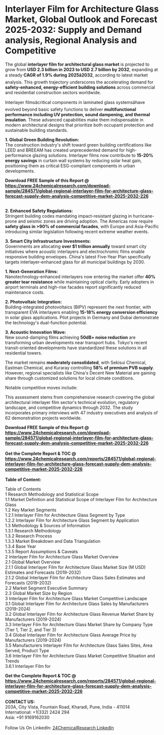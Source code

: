 <h1>Interlayer Film for Architecture Glass Market, Global Outlook and Forecast 2025-2032: Supply and Demand analysis, Regional Analysis and Competitive</h1><p>The global <strong>interlayer film for architectural glass market</strong> is projected to grow from <strong>USD 2.3 billion in 2023 to USD 2.7 billion by 2032</strong>, expanding at a steady <strong>CAGR of 1.9% during 2025â2032</strong>, according to latest market analysis. This growth trajectory underscores the accelerating demand for <strong>safety-enhanced, energy-efficient building solutions</strong> across commercial and residential construction sectors worldwide.</p><p>Interlayer filmsâcritical components in laminated glass systemsâhave evolved beyond basic safety functions to deliver <strong>multifunctional performance including UV protection, sound dampening, and thermal insulation</strong>. These advanced capabilities make them indispensable in modern architectural designs that prioritize both occupant protection and sustainable building standards.</p><p><strong>1. Global Green Building Revolution:</strong><br>
The construction industry's shift toward green building certifications like LEED and BREEAM has created unprecedented demand for high-performance glazing solutions. Interlayer films now contribute to <strong>15-20% energy savings</strong> in curtain wall systems by reducing solar heat gain, positioning them as critical ESG-compliant components in urban developments.</p><div><b>Download FREE Sample of this Report @ 
            <a href="https://www.24chemicalresearch.com/download-sample/284571/global-regional-interlayer-film-for-architecture-glass-forecast-supply-dem-analysis-competitive-market-2025-2032-226">
            https://www.24chemicalresearch.com/download-sample/284571/global-regional-interlayer-film-for-architecture-glass-forecast-supply-dem-analysis-competitive-market-2025-2032-226</a></b></div><br><p><strong>2. Enhanced Safety Regulations:</strong><br>
Stringent building codes mandating impact-resistant glazing in hurricane-prone and seismic zones are driving adoption. The Americas now require <strong>safety glass in &gt;90% of commercial facades</strong>, with Europe and Asia-Pacific introducing similar legislation following recent extreme weather events.</p><p><strong>3. Smart City Infrastructure Investments:</strong><br>
Governments are allocating <strong>over $1 trillion annually</strong> toward smart city initiatives where acoustic interlayers and electrochromic films enable responsive building envelopes. China's latest Five-Year Plan specifically targets interlayer-enhanced glass for all municipal buildings by 2030.</p><p><strong>1. Next-Generation Films:</strong><br>
Nanotechnology-enhanced interlayers now entering the market offer <strong>40% greater tear resistance</strong> while maintaining optical clarity. Early adopters in airport terminals and high-rise facades report significantly reduced maintenance costs.</p><p><strong>2. Photovoltaic Integration:</strong><br>
Building-integrated photovoltaics (BIPV) represent the next frontier, with transparent EVA interlayers enabling <strong>15-18% energy conversion efficiency</strong> in solar glass applications. Pilot projects in Germany and Dubai demonstrate the technology's dual-function potential.</p><p><strong>3. Acoustic Innovation Wave:</strong><br>
New sound-damping films achieving <strong>50dB+ noise reduction</strong> are transforming urban developments near transport hubs. Tokyo's recent transit-oriented developments have standardized these solutions in all residential towers.</p><p>The market remains <strong>moderately consolidated</strong>, with Sekisui Chemical, Eastman Chemical, and Kuraray controlling <strong>58% of premium PVB supply</strong>. However, regional specialists like China's Decent New Material are gaining share through customized solutions for local climate conditions.</p><p>Notable competitive moves include:</p><p>This assessment stems from comprehensive research covering the global architectural interlayer film sector's technical evolution, regulatory landscape, and competitive dynamics through 2032. The study incorporates primary interviews with 47 industry executives and analysis of 62 demonstration projects worldwide.</p><div><b>Download FREE Sample of this Report @ 
            <a href="https://www.24chemicalresearch.com/download-sample/284571/global-regional-interlayer-film-for-architecture-glass-forecast-supply-dem-analysis-competitive-market-2025-2032-226">
            https://www.24chemicalresearch.com/download-sample/284571/global-regional-interlayer-film-for-architecture-glass-forecast-supply-dem-analysis-competitive-market-2025-2032-226</a></b></div><br><div><b>Get the Complete Report & TOC @ 
            <a href="https://www.24chemicalresearch.com/reports/284571/global-regional-interlayer-film-for-architecture-glass-forecast-supply-dem-analysis-competitive-market-2025-2032-226">
            https://www.24chemicalresearch.com/reports/284571/global-regional-interlayer-film-for-architecture-glass-forecast-supply-dem-analysis-competitive-market-2025-2032-226</a></b></div><br>
            <b>Table of Content:</b><p>Table of Contents<br />
1 Research Methodology and Statistical Scope<br />
1.1 Market Definition and Statistical Scope of Interlayer Film for Architecture Glass<br />
1.2 Key Market Segments<br />
1.2.1 Interlayer Film for Architecture Glass Segment by Type<br />
1.2.2 Interlayer Film for Architecture Glass Segment by Application<br />
1.3 Methodology & Sources of Information<br />
1.3.1 Research Methodology<br />
1.3.2 Research Process<br />
1.3.3 Market Breakdown and Data Triangulation<br />
1.3.4 Base Year<br />
1.3.5 Report Assumptions & Caveats<br />
2 Interlayer Film for Architecture Glass Market Overview<br />
2.1 Global Market Overview<br />
2.1.1 Global Interlayer Film for Architecture Glass Market Size (M USD) Estimates and Forecasts (2019-2032)<br />
2.1.2 Global Interlayer Film for Architecture Glass Sales Estimates and Forecasts (2019-2032)<br />
2.2 Market Segment Executive Summary<br />
2.3 Global Market Size by Region<br />
3 Interlayer Film for Architecture Glass Market Competitive Landscape<br />
3.1 Global Interlayer Film for Architecture Glass Sales by Manufacturers (2019-2024)<br />
3.2 Global Interlayer Film for Architecture Glass Revenue Market Share by Manufacturers (2019-2024)<br />
3.3 Interlayer Film for Architecture Glass Market Share by Company Type (Tier 1, Tier 2, and Tier 3)<br />
3.4 Global Interlayer Film for Architecture Glass Average Price by Manufacturers (2019-2024)<br />
3.5 Manufacturers Interlayer Film for Architecture Glass Sales Sites, Area Served, Product Type<br />
3.6 Interlayer Film for Architecture Glass Market Competitive Situation and Trends<br />
3.6.1 Interlayer Film for </p><div><b>Get the Complete Report & TOC @ 
            <a href="https://www.24chemicalresearch.com/reports/284571/global-regional-interlayer-film-for-architecture-glass-forecast-supply-dem-analysis-competitive-market-2025-2032-226">
            https://www.24chemicalresearch.com/reports/284571/global-regional-interlayer-film-for-architecture-glass-forecast-supply-dem-analysis-competitive-market-2025-2032-226</a></b></div><br><b>CONTACT US:</b><br>
            203A, City Vista, Fountain Road, Kharadi, Pune, India - 411014<br>
            International: +1(332) 2424 294<br>
            Asia: +91 9169162030 <br><br>
            Follow Us On LinkedIn: <a href="https://www.linkedin.com/company/24chemicalresearch/">24ChemicalResearch LinkedIn</a>